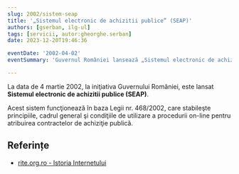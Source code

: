 ```yaml
---
slug: 2002/sistem-seap
title: '„Sistemul electronic de achizitii publice” (SEAP)'
authors: [gserban, ilg-ul]
tags: [servicii, autor:gheorghe.serban]
date: 2023-12-20T19:46:36

eventDate: '2002-04-02'
eventSummary: 'Guvernul României lansează „Sistemul electronic de achizitii publice” (SEAP)'

---
```


La data de 4 martie 2002, la iniţiativa Guvernului României,
este lansat **Sistemul electronic de achizitii publice (SEAP)**.

<!-- truncate -->

Acest sistem funcţionează în baza Legii nr. 468/2002, care
stabileşte principiile, cadrul general şi condiţiile de
utilizare a procedurii on-line pentru atribuirea contractelor
de achiziţie publică.

## Referințe

- [rite.org.ro - Istoria Internetului](https://rite.org.ro/istoria-internetului/)
